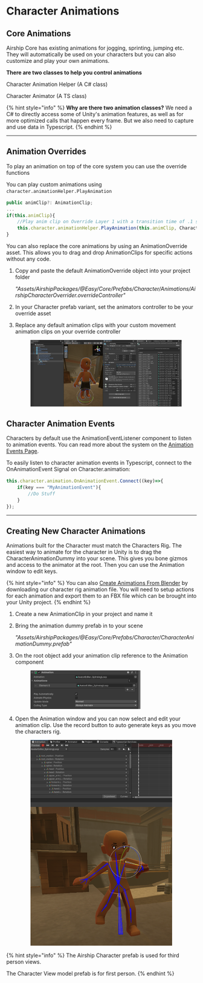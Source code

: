 # Character Animations

## Core Animations

Airship Core has existing animations for jogging, sprinting, jumping etc. They will automatically be used on your characters but you can also customize and play your own animations.&#x20;

**There are two classes to help you control animations**

Character Animation Helper (A C# class)

Character Animator (A TS class)

{% hint style="info" %}
**Why are there two animation classes?** We need a C# to directly access some of Unity's animation features, as well as for more optimized calls that happen every frame. But we also need to capture and use data in Typescript.
{% endhint %}

***

## Animation Overrides

To play an animation on top of the core system you can use the override functions

You can play custom animations using `character.animationHelper.PlayAnimation`

```typescript
public animClip?: AnimationClip;
...
if(this.animClip){
    //Play anim clip on Override Layer 1 with a transition time of .1 seconds
    this.character.animationHelper.PlayAnimation(this.animClip, CharacterAnimationLayer.OVERRIDE_1, 0.1);
}
```

You can also replace the core animations by using an AnimationOverride asset. This allows you to drag and drop AnimationClips for specific actions without any code.

1.  Copy and paste the default AnimationOverride object into your project folder

    _"Assets/AirshipPackages/@Easy/Core/Prefabs/Character/Animations/AirshipCharacterOverrider.overrideController"_
2. In your Character prefab variant, set the animators controller to be your override asset
3.  Replace any default animation clips with your custom movement animation clips on your override controller

    <figure><img src="../../.gitbook/assets/image (79).png" alt=""><figcaption></figcaption></figure>

## Character Animation Events

Characters by default use the AnimationEventListener component to listen to animation events. You can read more about the system on the [Animation Events Page](../../unity-for-airship/animation-events.md).

To easily listen to character animation events in Typescript, connect to the OnAnimationEvent Signal on Character.animation:

```typescript
this.character.animation.OnAnimationEvent.Connect((key)=>{
    if(key === "MyAnimationEvent"){
        //Do Stuff
    }
});
```

***

## Creating New Character Animations

Animations built for the Character must match the Characters Ri&#x67;**.** The easiest way to animate for the character in Unity is to drag the CharacterAnimationDummy into your scene. This gives you bone gizmos and access to the animator at the root. Then you can use the Animation window to edit keys.

{% hint style="info" %}
You can also [Create Animations From Blender](character-blender-animations.md) by downloading our character rig animation file. You will need to setup actions for each animation and export them to an FBX file which can be brought into your Unity project.
{% endhint %}

1. Create a new AnimationClip in your project and name it
2.  Bring the animation dummy prefab in to your scene

    _"Assets/AirshipPackages/@Easy/Core/Prefabs/Character/CharacterAnimationDummy.prefab"_
3.  On the root object add your animation clip reference to the Animation component

    <figure><img src="../../.gitbook/assets/image (25).png" alt="" width="291"><figcaption></figcaption></figure>
4.  Open the Animation window and you can now select and edit your animation clip. Use the record button to auto generate keys as you move the characters rig.

    <figure><img src="../../.gitbook/assets/image (27).png" alt="" width="375"><figcaption></figcaption></figure>

{% hint style="info" %}
The Airship Character prefab is used for third person views.&#x20;

The Character View model prefab is for first person.
{% endhint %}
